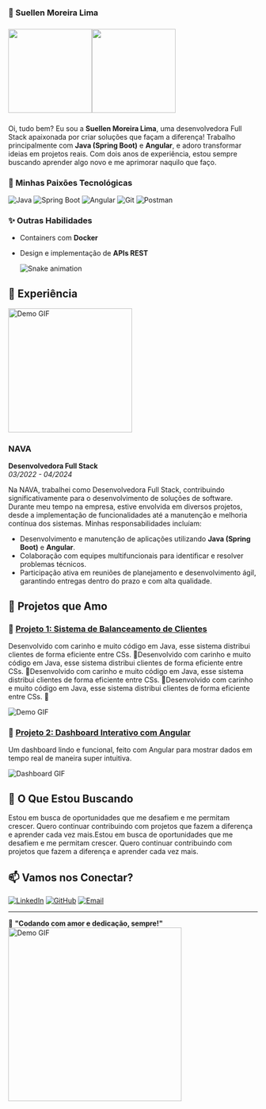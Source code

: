 ###
### 🌸 Suellen Moreira Lima
###
<div style="display: flex; align-items: center;">

  <img height="169em" src="https://media.giphy.com/media/RbDKaczqWovIugyJmW/giphy.gif" />      
  <a href="https://github.com/SuellenMoreiraLima">      
    <img height="169em" src="https://github-readme-stats.vercel.app/api?username=SuellenMoreiraLima&show_icons=true&theme=dracula&include_all_commits=true&count_private=true"/>            
  </a>
</div>


### 
Oi, tudo bem? Eu sou a **Suellen Moreira Lima**, uma desenvolvedora Full Stack apaixonada por criar soluções que façam a diferença! Trabalho principalmente com **Java (Spring Boot)** e **Angular**, e adoro transformar ideias em projetos reais. Com dois anos de experiência, estou sempre buscando aprender algo novo e me aprimorar naquilo que faço.

### 💖 Minhas Paixões Tecnológicas
![Java](https://img.shields.io/badge/java-ED8B00?style=for-the-badge&logo=java&color=ff69b4)
![Spring Boot](https://img.shields.io/badge/Spring_Boot-F2F4F9?style=for-the-badge&logo=spring-boot&color=ff69b4)
![Angular](https://img.shields.io/badge/Angular-DD0031?style=for-the-badge&logo=angular&color=ff69b4)
![Git](https://img.shields.io/badge/Git-F05032?style=for-the-badge&logo=git&color=ff69b4)
![Postman](https://img.shields.io/badge/Postman-FF6C37?style=for-the-badge&logo=postman&color=ff69b4)


### ✨ Outras Habilidades
- Containers com **Docker**
- Design e implementação de **APIs REST**

  <div>
  
  ![Snake animation](https://github.com/SuellenMoreiraLima/SuellenMoreiraLima/blob/output/github-contribution-grid-snake.svg)
</div>

## 💼 Experiência

<img src="https://i.giphy.com/media/v1.Y2lkPTc5MGI3NjExcGkxa3E5YmN2MGdqY3IycjVhamM2cXZpa3NkNHZzdm5pYWpjdmd4cSZlcD12MV9pbnRlcm5hbF9naWZfYnlfaWQmY3Q9Zw/rzcYzbp8BZmwWTUPFa/giphy.gif" width="250" alt="Demo GIF"/>

### NAVA
**Desenvolvedora Full Stack**  
*03/2022 - 04/2024*

Na NAVA, trabalhei como Desenvolvedora Full Stack, contribuindo significativamente para o desenvolvimento de soluções de software. Durante meu tempo na empresa, estive envolvida em diversos projetos, desde a implementação de funcionalidades até a manutenção e melhoria contínua dos sistemas. Minhas responsabilidades incluíam:

- Desenvolvimento e manutenção de aplicações utilizando **Java (Spring Boot)** e **Angular**.
- Colaboração com equipes multifuncionais para identificar e resolver problemas técnicos.
- Participação ativa em reuniões de planejamento e desenvolvimento ágil, garantindo entregas dentro do prazo e com alta qualidade.

## 💎 Projetos que Amo

### 🎀 [Projeto 1: Sistema de Balanceamento de Clientes](https://github.com/suellenlima/projeto-balanceamento-clientes)
Desenvolvido com carinho e muito código em Java, esse sistema distribui clientes de forma eficiente entre CSs. 💼Desenvolvido com carinho e muito código em Java, esse sistema distribui clientes de forma eficiente entre CSs. 💼Desenvolvido com carinho e muito código em Java, esse sistema distribui clientes de forma eficiente entre CSs. 💼Desenvolvido com carinho e muito código em Java, esse sistema distribui clientes de forma eficiente entre CSs. 💼

![Demo GIF](https://media.giphy.com/media/26tn33aiTi1jkl6H6/giphy.gif)
### 🌸 [Projeto 2: Dashboard Interativo com Angular](https://github.com/suellenlima/dashboard-angular)
Um dashboard lindo e funcional, feito com Angular para mostrar dados em tempo real de maneira super intuitiva.

![Dashboard GIF](https://media.giphy.com/media/1msBrT7FMHqlu/giphy.gif)

## 🎯 O Que Estou Buscando

Estou em busca de oportunidades que me desafiem e me permitam crescer. Quero continuar contribuindo com projetos que fazem a diferença e aprender cada vez mais.Estou em busca de oportunidades que me desafiem e me permitam crescer. Quero continuar contribuindo com projetos que fazem a diferença e aprender cada vez mais.

## 📫 Vamos nos Conectar?

[![LinkedIn](https://img.shields.io/badge/LinkedIn-%23E1306C.svg?style=for-the-badge&logo=linkedin&logoColor=white)](https://www.linkedin.com/in/suellen-moreira-lima)
[![GitHub](https://img.shields.io/badge/GitHub-%23E1306C.svg?style=for-the-badge&logo=github&logoColor=white)](https://github.com/SuellenMoreiraLima)
[![Email](https://img.shields.io/badge/Email-%23E1306C.svg?style=for-the-badge&logo=gmail&logoColor=white)](mailto:developer.suellen.lima@gmail.com)

---

🌟 **"Codando com amor e dedicação, sempre!"** 
<img src="https://media.tenor.com/j1HZ3bN5X5sAAAAi/animr-anime-girl.gif" width="350" alt="Demo GIF"/>
